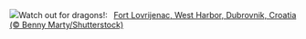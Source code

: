 ![](https://www.bing.com/th?id=OHR.DubrovnikHarbor_EN-US2498064362_UHD.jpg&w=1000)Watch out for dragons!:&nbsp;&ensp;[Fort Lovrijenac, West Harbor, Dubrovnik, Croatia (© Benny Marty/Shutterstock)](https://www.bing.com/th?id=OHR.DubrovnikHarbor_EN-US2498064362_UHD.jpg)
<br><br/>
